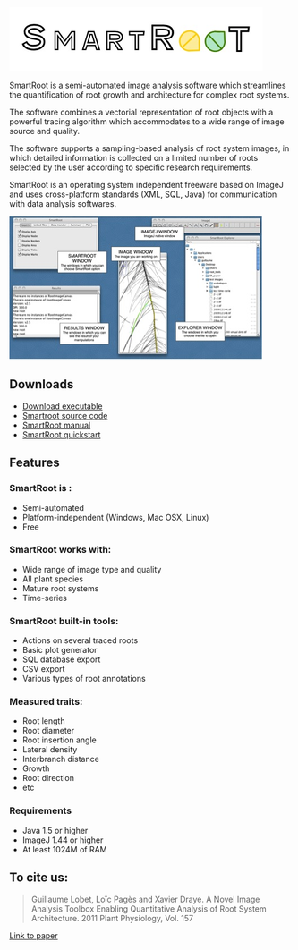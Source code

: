 
![logo](https://raw.githubusercontent.com/SmartRoot/SmartRoot-Installation/master/img/smartroot.jpg)

SmartRoot is a semi-automated image analysis software which streamlines the quantification of root growth and architecture for complex root systems.

The software combines a vectorial representation of root objects with a powerful tracing algorithm which accommodates to a wide range of image source and quality. 

The software supports a sampling-based analysis of root system images, in which detailed information is collected on a limited number of roots selected by the user according to specific research requirements. 

SmartRoot is an operating system independent freeware based on ImageJ and uses cross-platform standards (XML, SQL, Java) for communication with data analysis softwares.

![screenshots](https://github.com/SmartRoot/SmartRoot-Installation/raw/master/img/smartroot1.jpg)

## Downloads

- [Download executable](SmartRoot-Installation/SmartRoot.zip)
- [Smartroot source code](https://github.com/SmartRoot/SmartRoot)
- [SmartRoot manual](https://github.com/SmartRoot/SmartRoot-Installation/raw/master/SmartRoot%20User%20Guide.pdf)
- [SmartRoot quickstart](https://github.com/SmartRoot/SmartRoot-Installation/raw/master/Quick%20Start%20SmartRoot.pdf)


## Features

### SmartRoot is :

- Semi-automated
- Platform-independent (Windows, Mac OSX, Linux)
- Free

### SmartRoot works with:

- Wide range of image type and quality
- All plant species
- Mature root systems
- Time-series 

### SmartRoot built-in tools:

- Actions on several traced roots
- Basic plot generator
- SQL database export
- CSV export
- Various types of root annotations

### Measured traits:

- Root length
- Root diameter
- Root insertion angle
- Lateral density
- Interbranch distance
- Growth
- Root direction
- etc
 

### Requirements

- Java 1.5 or higher
- ImageJ 1.44 or higher
- At least 1024M of RAM 




## To cite us:

>Guillaume Lobet, Loïc Pagès and Xavier Draye. A Novel Image Analysis Toolbox Enabling Quantitative Analysis of Root System Architecture. 2011 Plant Physiology, Vol. 157

[Link to paper](http://dx.doi.org/10.1104/pp.111.179895)

